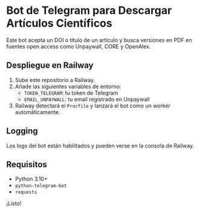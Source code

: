 # Bot de Telegram para Descargar Artículos Científicos

Este bot acepta un DOI o título de un artículo y busca versiones en PDF en fuentes open access como Unpaywall, CORE y OpenAlex.

## Despliegue en Railway

1. Sube este repositorio a Railway.
2. Añade las siguientes variables de entorno:
   - `TOKEN_TELEGRAM`: tu token de Telegram
   - `EMAIL_UNPAYWALL`: tu email registrado en Unpaywall
3. Railway detectará el `Procfile` y lanzará el bot como un worker automáticamente.

## Logging

Los logs del bot están habilitados y pueden verse en la consola de Railway.

## Requisitos

- Python 3.10+
- `python-telegram-bot`
- `requests`

¡Listo!
